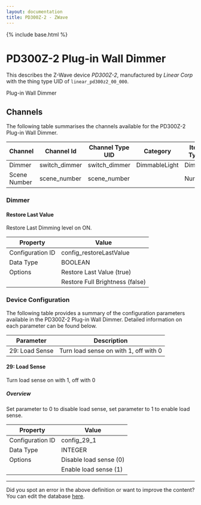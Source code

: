 ```yaml
---
layout: documentation
title: PD300Z-2 - ZWave
---
```


{% include base.html %}

# PD300Z-2 Plug-in Wall Dimmer

This describes the Z-Wave device *PD300Z-2*, manufactured by *Linear Corp* with the thing type UID of ```linear_pd300z2_00_000```. 

Plug-in Wall Dimmer


## Channels
The following table summarises the channels available for the PD300Z-2 Plug-in Wall Dimmer.

| Channel | Channel Id | Channel Type UID | Category | Item Type |
|---------|------------|------------------|----------|-----------|
| Dimmer | switch_dimmer | switch_dimmer | DimmableLight | Dimmer |
| Scene Number | scene_number | scene_number |  | Number |


### Dimmer

#### Restore Last Value

Restore Last Dimming level on ON.


| Property         | Value    |
|------------------|----------|
| Configuration ID | config_restoreLastValue |
| Data Type        | BOOLEAN || Default Value | true |
| Options | Restore Last Value (true) |
|  | Restore Full Brightness (false) |


### Device Configuration
The following table provides a summary of the configuration parameters available in the PD300Z-2 Plug-in Wall Dimmer.
Detailed information on each parameter can be found below.

| Parameter   | Description |
|-------------|-------------|
| 29: Load Sense | Turn load sense on with 1, off with 0 |


#### 29: Load Sense

Turn load sense on with 1, off with 0  


##### Overview 

Set parameter to 0 to disable load sense, set parameter to 1 to enable load sense.


| Property         | Value    |
|------------------|----------|
| Configuration ID | config_29_1 |
| Data Type        | INTEGER || Default Value | 1 |
| Options | Disable load sense (0) |
|  | Enable load sense (1) |


---

Did you spot an error in the above definition or want to improve the content?
You can edit the database [here](http://www.cd-jackson.com/index.php/zwave/zwave-device-database/zwave-device-list/devicesummary/7).
